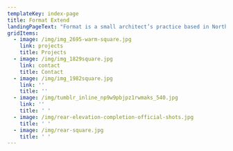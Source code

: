 ```yaml
---
templateKey: index-page
title: Format Extend
landingPageText: "Format is a small architect’s practice based in North-West London. Our primary experience is in private residential development, but we take on larger projects too. \n\nWe work across London and the surrounding area across a range from internal renovations, home extensions, commercial conversions and new build houses. Format was founded in 2012 by father and son team Robert and James O’Hara. Between them they have over 45 years architectural experience. \n\nPlease call us on 020 7625 5007 or email <mailto:info@formatextend.com> to arrange a meeting and discuss your project.\n\n_\"We have done 3 major renovations and this one was by far the most complicated but in the end, the least stressful.  Everything was taken care of such that we didn't have to worry about dealing with anything ourselves.  I would highly recommend anyone considering a project to work with Format Extend.\"_\n\n_\"James' calm manor and creative ideas meant we felt like it was a process rather than just an 'architect's idea' in our house.\r His pride and joy in seeing the finished work was also apparent.\"_"
gridItems:
  - image: /img/img_2695-warm-square.jpg
    link: projects
    title: Projects
  - image: /img/img_1829square.jpg
    link: contact
    title: Contact
  - image: /img/img_1982square.jpg
    link: ''
    title: ''
  - image: /img/tumblr_inline_np9w9pbjpz1rwmaks_540.jpg
    link: ''
    title: ' '
  - image: /img/rear-elevation-completion-official-shots.jpg
    title: ' '
  - image: /img/rear-square.jpg
    title: ' '
---
```



